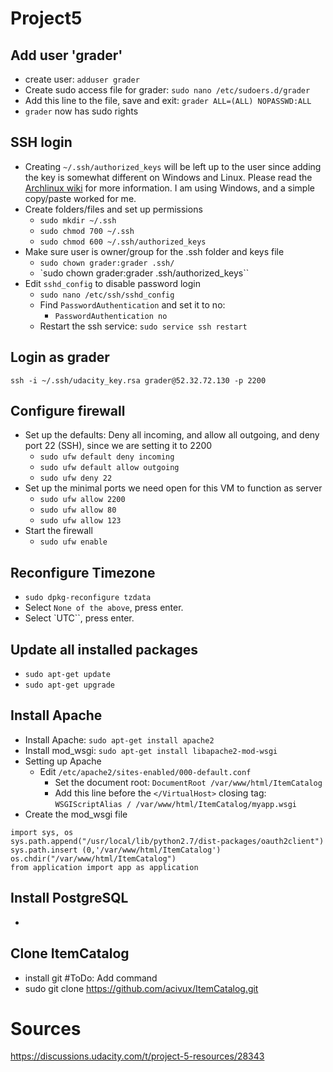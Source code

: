 # Project5

## Add user 'grader'
* create user: `adduser grader`
* Create sudo access file for grader: `sudo nano /etc/sudoers.d/grader`
* Add this line to the file, save and exit: `grader ALL=(ALL) NOPASSWD:ALL`
* `grader` now has sudo rights

## SSH login
* Creating `~/.ssh/authorized_keys` will be left up to the user since adding the key is somewhat different on Windows and Linux. Please read the [Archlinux wiki](https://wiki.archlinux.org/index.php/SSH_keys) for more information. I am using Windows, and a simple copy/paste worked for me.
* Create folders/files and set up permissions
    * `sudo mkdir ~/.ssh`
    * `sudo chmod 700 ~/.ssh`
    * `sudo chmod 600 ~/.ssh/authorized_keys`
* Make sure user is owner/group for the .ssh folder and keys file
    * `sudo chown grader:grader .ssh/`
    * `sudo chown grader:grader .ssh/authorized_keys``
* Edit `sshd_config` to disable password login
    * `sudo nano /etc/ssh/sshd_config` 
    * Find `PasswordAuthentication` and set it to no:
        * `PasswordAuthentication no`
    * Restart the ssh service:
        `sudo service ssh restart`

## Login as grader
`ssh -i ~/.ssh/udacity_key.rsa grader@52.32.72.130 -p 2200`

## Configure firewall
* Set up the defaults: Deny all incoming, and allow all outgoing, and deny port 22 (SSH), since we are setting it to 2200
    * `sudo ufw default deny incoming`
    * `sudo ufw default allow outgoing`
    * `sudo ufw deny 22`
* Set up the minimal ports we need open for this VM to function as server
    * `sudo ufw allow 2200`
    * `sudo ufw allow 80`
    * `sudo ufw allow 123`
* Start the firewall
    * `sudo ufw enable`


## Reconfigure Timezone
* `sudo dpkg-reconfigure tzdata`
* Select `None of the above`, press enter.
* Select `UTC``, press enter.

## Update all installed packages
* `sudo apt-get update`
* `sudo apt-get upgrade`

## Install Apache
* Install Apache: `sudo apt-get install apache2`
* Install mod_wsgi: `sudo apt-get install libapache2-mod-wsgi`
* Setting up Apache
    * Edit `/etc/apache2/sites-enabled/000-default.conf`
        * Set the document root: `DocumentRoot /var/www/html/ItemCatalog`
        * Add this line before the `</VirtualHost>` closing tag: `WSGIScriptAlias / /var/www/html/ItemCatalog/myapp.wsgi`
* Create the mod_wsgi file
```
import sys, os
sys.path.append("/usr/local/lib/python2.7/dist-packages/oauth2client")
sys.path.insert (0,'/var/www/html/ItemCatalog')
os.chdir("/var/www/html/ItemCatalog")
from application import app as application
```

## Install PostgreSQL
*

 
## Clone ItemCatalog
* install git #ToDo: Add command
* sudo git clone https://github.com/acivux/ItemCatalog.git


# Sources
https://discussions.udacity.com/t/project-5-resources/28343